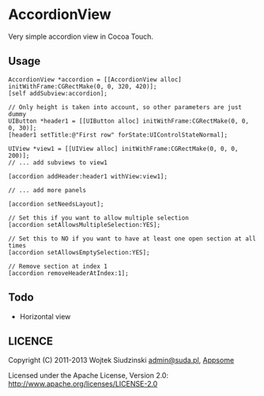 AccordionView
=============

Very simple accordion view in Cocoa Touch.

Usage
-----
    AccordionView *accordion = [[AccordionView alloc] initWithFrame:CGRectMake(0, 0, 320, 420)];
    [self addSubview:accordion];

    // Only height is taken into account, so other parameters are just dummy
    UIButton *header1 = [[UIButton alloc] initWithFrame:CGRectMake(0, 0, 0, 30)];
    [header1 setTitle:@"First row" forState:UIControlStateNormal];

    UIView *view1 = [[UIView alloc] initWithFrame:CGRectMake(0, 0, 0, 200)];
    // ... add subviews to view1

    [accordion addHeader:header1 withView:view1];

    // ... add more panels

    [accordion setNeedsLayout];

    // Set this if you want to allow multiple selection
    [accordion setAllowsMultipleSelection:YES];

    // Set this to NO if you want to have at least one open section at all times
    [accordion setAllowsEmptySelection:YES];

    // Remove section at index 1
    [accordion removeHeaderAtIndex:1];

Todo
----
* Horizontal view

LICENCE
-------

Copyright (C) 2011-2013 Wojtek Siudzinski <admin@suda.pl>, [Appsome](http://appsome.co)

Licensed under the Apache License, Version 2.0: http://www.apache.org/licenses/LICENSE-2.0
